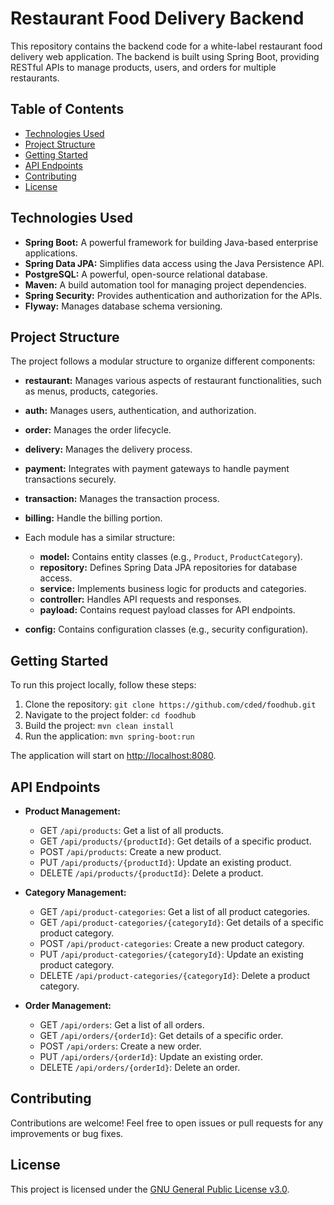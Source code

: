 # Restaurant Food Delivery Backend

This repository contains the backend code for a white-label restaurant food delivery web application. The backend is built using Spring Boot, providing RESTful APIs to manage products, users, and orders for multiple restaurants.

## Table of Contents

- [Technologies Used](#technologies-used)
- [Project Structure](#project-structure)
- [Getting Started](#getting-started)
- [API Endpoints](#api-endpoints)
- [Contributing](#contributing)
- [License](#license)

## Technologies Used

- **Spring Boot:** A powerful framework for building Java-based enterprise applications.
- **Spring Data JPA:** Simplifies data access using the Java Persistence API.
- **PostgreSQL:** A powerful, open-source relational database.
- **Maven:** A build automation tool for managing project dependencies.
- **Spring Security:** Provides authentication and authorization for the APIs.
- **Flyway:** Manages database schema versioning.

## Project Structure

The project follows a modular structure to organize different components:

- **restaurant:** Manages various aspects of restaurant functionalities, such as menus, products, categories.
- **auth:** Manages users, authentication, and authorization.
- **order:** Manages the order lifecycle.
- **delivery:** Manages the delivery process.
- **payment:** Integrates with payment gateways to handle payment transactions securely.
- **transaction:** Manages the transaction process.
- **billing:** Handle the billing portion.

- Each module has a similar structure:
  - **model:** Contains entity classes (e.g., `Product`, `ProductCategory`).
  - **repository:** Defines Spring Data JPA repositories for database access.
  - **service:** Implements business logic for products and categories.
  - **controller:** Handles API requests and responses.
  - **payload:** Contains request payload classes for API endpoints.

- **config:** Contains configuration classes (e.g., security configuration).

## Getting Started

To run this project locally, follow these steps:

1. Clone the repository: `git clone https://github.com/cded/foodhub.git`
2. Navigate to the project folder: `cd foodhub`
3. Build the project: `mvn clean install`
4. Run the application: `mvn spring-boot:run`

The application will start on [http://localhost:8080](http://localhost:8080).

## API Endpoints

- **Product Management:**
  - GET `/api/products`: Get a list of all products.
  - GET `/api/products/{productId}`: Get details of a specific product.
  - POST `/api/products`: Create a new product.
  - PUT `/api/products/{productId}`: Update an existing product.
  - DELETE `/api/products/{productId}`: Delete a product.

- **Category Management:**
  - GET `/api/product-categories`: Get a list of all product categories.
  - GET `/api/product-categories/{categoryId}`: Get details of a specific product category.
  - POST `/api/product-categories`: Create a new product category.
  - PUT `/api/product-categories/{categoryId}`: Update an existing product category.
  - DELETE `/api/product-categories/{categoryId}`: Delete a product category.

- **Order Management:**
  - GET `/api/orders`: Get a list of all orders.
  - GET `/api/orders/{orderId}`: Get details of a specific order.
  - POST `/api/orders`: Create a new order.
  - PUT `/api/orders/{orderId}`: Update an existing order.
  - DELETE `/api/orders/{orderId}`: Delete an order.

## Contributing

Contributions are welcome! Feel free to open issues or pull requests for any improvements or bug fixes.

## License

This project is licensed under the [GNU General Public License v3.0](LICENSE).
